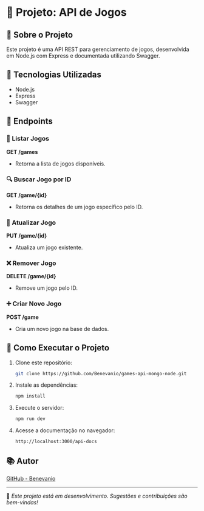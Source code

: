 # 📌 Projeto: API de Jogos



## 📖 Sobre o Projeto

Este projeto é uma API REST para gerenciamento de jogos, desenvolvida em Node.js com Express e documentada utilizando Swagger.

## 🚀 Tecnologias Utilizadas
- Node.js
- Express
- Swagger

## 📌 Endpoints

### 📄 Listar Jogos
**GET /games**
- Retorna a lista de jogos disponíveis.

### 🔍 Buscar Jogo por ID
**GET /game/{id}**
- Retorna os detalhes de um jogo específico pelo ID.

### 📝 Atualizar Jogo
**PUT /game/{id}**
- Atualiza um jogo existente.

### ❌ Remover Jogo
**DELETE /game/{id}**
- Remove um jogo pelo ID.

### ➕ Criar Novo Jogo
**POST /game**
- Cria um novo jogo na base de dados.

## 🔧 Como Executar o Projeto

1. Clone este repositório:
   ```bash
   git clone https://github.com/Benevanio/games-api-mongo-node.git
   ```
2. Instale as dependências:
   ```bash
   npm install
   ```
3. Execute o servidor:
   ```bash
   npm run dev
   ```
4. Acesse a documentação no navegador:
   ```
   http://localhost:3000/api-docs
   ```

## 📚 Autor
[GitHub - Benevanio](https://github.com/Benevanio)

---
📌 _Este projeto está em desenvolvimento. Sugestões e contribuições são bem-vindas!_

